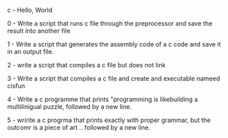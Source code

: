  

c - Hello, World                                                                                                                        

                                                                                                                                        

0 - Write a script that runs c file through the preprocessor and save the result into another file                                      

                                                                                                                                        

1 - Write a script that generates the assembly code of a c code and save it in an output file.                                          

                                                                                                                                        

2 - write a script that compiles a c file but does not link                                                                             

                                                                                                                                        

3 - Write a script that compiles a c file and create and executable nameed cisfun                                                       

                                                                                                                                        

4 - Write a c programme that prints "programming is likebuilding a multilinigual puzzle, followed by a new line.                        

                                                                                                                                        

5 - wririte a c progrma that prints exactly with proper grammar, but the outcomr is a piece of art .. followed by a new line.           

